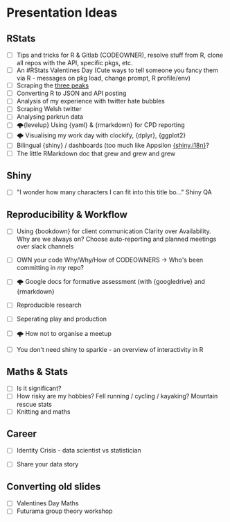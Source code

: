 # Presentation Ideas

## RStats
- [ ] Tips and tricks for R & Gitlab (CODEOWNER), resolve stuff from R, clone all repos with the API, specific pkgs, etc.
- [ ] An #RStats Valentines Day (Cute ways to tell someone you fancy them via R - messages on pkg load, change prompt, R profile/env)
- [ ] Scraping the [three peaks](https://alpacahelly.blogspot.com/2016/03/scraping-3-peaks-codewhite-space-pre.html)
- [ ] Converting R to JSON and API posting
- [ ] Analysis of my experience with twitter hate bubbles
- [ ] Scraping Welsh twitter 
- [ ] Analysing parkrun data
- [ ] 🌩️{levelup} Using {yaml} & {rmarkdown} for CPD reporting 
- [ ] 🌩️ Visualising my work day with clockify, {dplyr}, {ggplot2}
- [ ] Bilingual {shiny} / dashboards (too much like Appsilon [{shiny.i18n}](https://appsilon.com/rapid-internationalization-of-shiny-apps-shiny-i18n-version-0-2/)?
- [ ] The little RMarkdown doc that grew and grew and grew

## Shiny

- [ ] "I wonder how many characters I can fit into this title bo..." Shiny QA

## Reproducibility & Workflow

- [ ] Using {bookdown} for client communication Clarity over Availability. Why are we always on? Choose auto-reporting and planned meetings over slack channels
- [ ] OWN your code  Why/Why/How of CODEOWNERS -> Who's been committing in _my_ repo?
- [ ] 🌩️ Google docs for formative assessment (with {googledrive} and {rmarkdown}
- [ ] Reproducible research
- [ ] Seperating play and production
- [ ] 🌩️ How not to organise a meetup
- [ ] You don't need shiny to sparkle - an overview of interactivity in R


## Maths & Stats

- [ ] Is it significant?
- [ ] How risky are my hobbies? Fell running / cycling / kayaking? Mountain rescue stats
- [ ] Knitting and maths

## Career

- [ ] Identity Crisis - data scientist vs statistician
- [ ] Share your data story


## Converting old slides
- [ ] Valentines Day Maths
- [ ] Futurama group theory workshop
